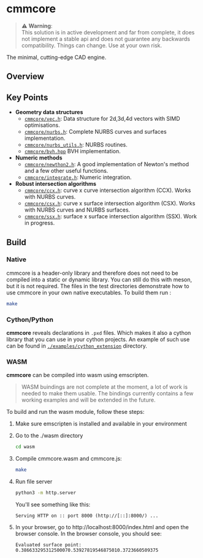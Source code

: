 # cmmcore


> :warning: **Warning**: <br>
This solution is in active development and far from complete, it does not implement a stable api and does not guarantee any backwards compatibility. Things can change. Use at your own risk.


The minimal, cutting-edge CAD engine.

## Overview

## Key Points
- **Geometry data structures**
    - [`cmmcore/vec.h`](cmmcore/vec.h): Data structure for 2d,3d,4d vectors with SIMD optimisations.
    - [`cmmcore/nurbs.h`](cmmcore/nurbs.h): Complete NURBS curves and surfaces implementation.
    - [`cmmcore/nurbs_utils.h`](cmmcore/nurbs_utils.h): NURBS routines.
    - [`cmmcore/bvh.hpp`](cmmcore/bvh.hpp) BVH implementation.
- **Numeric methods**
    - [`cmmcore/newthon2.h`](cmmcore/newthon2.h): A good implementation of Newton's method and a few other useful functions.
    - [`cmmcore/integrate.h`](cmmcore/integrate.h): Numeric integration.
- **Robust intersection algorithms**
    - [`cmmcore/ccx.h`](cmmcore/ccx.h): curve x curve intersection algorithm (CCX). Works with NURBS curves.
    - [`cmmcore/csx.h`](cmmcore/csx.h): curve x surface intersection algorithm (CSX). Works with NURBS curves and NURBS surfaces.
    - [`cmmcore/ssx.h`](cmmcore/ssx.h): surface x surface intersection algorithm (SSX). Work in progress.


## Build

### Native
cmmcore is a header-only library and therefore does not need to be compiled into a static or dynamic library. You can still do this with meson, but it is not required. 
The files in the test directories demonstrate how to use cmmcore in your own native executables. 
To build them run :
```bash
make 
```
### Cython/Python
**cmmcore** reveals declarations in `.pxd` files. Which makes it also a cython library that you can use in your cython projects. An example of such use can be found in [`./examples/cython_extension`](./examples/cython_extension/README.md) directory.

### WASM
**cmmcore** can be compiled into wasm using emscripten.
> WASM buindings are not complete at the moment, a lot of work is needed to make them usable. The bindings currently contains a few working examples and will be extended in the future.

To build and run the wasm module, follow these steps:
1. Make sure emscripten is installed and available in your environment
2. Go to the ./wasm directory
    ```bash
    cd wasm
    ```
3. Compile cmmcore.wasm and cmmcore.js:
    ```bash
    make
    ```
4. Run file server
    ```bash
    python3 -m http.server
    ```
   You'll see something like this:
   ```
   Serving HTTP on :: port 8000 (http://[::]:8000/) ...
   ```

5. In your browser, go to http://localhost:8000/index.html and open the browser console. In the browser console, you should see:
    ```
    Evaluated surface point: 0.386633295312500070.53927819546875010.3723660509375
    ```
